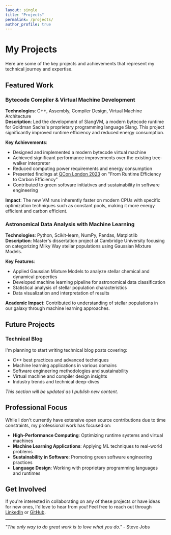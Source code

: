 ```yaml
---
layout: single
title: "Projects"
permalink: /projects/
author_profile: true
---
```


# My Projects

Here are some of the key projects and achievements that represent my technical journey and expertise.

## Featured Work

### Bytecode Compiler & Virtual Machine Development
**Technologies**: C++, Assembly, Compiler Design, Virtual Machine Architecture  
**Description**: Led the development of SlangVM, a modern bytecode runtime for Goldman Sachs's proprietary programming language Slang. This project significantly improved runtime efficiency and reduced energy consumption.

**Key Achievements**:
- Designed and implemented a modern bytecode virtual machine
- Achieved significant performance improvements over the existing tree-walker interpreter
- Reduced computing power requirements and energy consumption
- Presented findings at [QCon London 2023](https://qconlondon.com/presentation/mar2023/runtime-efficiency-carbon-efficiency) on "From Runtime Efficiency to Carbon Efficiency"
- Contributed to green software initiatives and sustainability in software engineering

**Impact**: The new VM runs inherently faster on modern CPUs with specific optimization techniques such as constant pools, making it more energy efficient and carbon efficient.

### Astronomical Data Analysis with Machine Learning
**Technologies**: Python, Scikit-learn, NumPy, Pandas, Matplotlib  
**Description**: Master's dissertation project at Cambridge University focusing on categorizing Milky Way stellar populations using Gaussian Mixture Models.

**Key Features**:
- Applied Gaussian Mixture Models to analyze stellar chemical and dynamical properties
- Developed machine learning pipeline for astronomical data classification
- Statistical analysis of stellar population characteristics
- Data visualization and interpretation of results

**Academic Impact**: Contributed to understanding of stellar populations in our galaxy through machine learning approaches.

## Future Projects

### Technical Blog
I'm planning to start writing technical blog posts covering:
- C++ best practices and advanced techniques
- Machine learning applications in various domains
- Software engineering methodologies and sustainability
- Virtual machine and compiler design insights
- Industry trends and technical deep-dives

*This section will be updated as I publish new content.*

## Professional Focus

While I don't currently have extensive open source contributions due to time constraints, my professional work has focused on:
- **High-Performance Computing**: Optimizing runtime systems and virtual machines
- **Machine Learning Applications**: Applying ML techniques to real-world problems
- **Sustainability in Software**: Promoting green software engineering practices
- **Language Design**: Working with proprietary programming languages and runtimes

## Get Involved

If you're interested in collaborating on any of these projects or have ideas for new ones, I'd love to hear from you! Feel free to reach out through [LinkedIn](https://www.linkedin.com/in/dorkomichal/) or [GitHub](https://github.com/dorkomichal).

---

*"The only way to do great work is to love what you do."* - Steve Jobs
